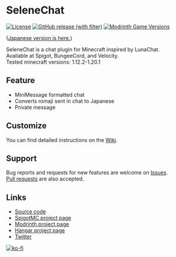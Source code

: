 # SeleneChat
[![License](https://img.shields.io/github/license/BlueSheep2804/SeleneChat)](https://github.com/BlueSheep2804/SeleneChat/blob/main/LICENSE)
[![GitHub release (with filter)](https://img.shields.io/github/v/release/BlueSheep2804/SeleneChat)](https://github.com/BlueSheep2804/SeleneChat/releases/latest)
[![Modrinth Game Versions](https://img.shields.io/modrinth/game-versions/gaVZKFel)](https://modrinth.com/plugin/selenechat/versions)

([Japanese version is here.](README_ja.md))

SeleneChat is a chat plugin for Minecraft inspired by LunaChat.  
Available at Spigot, BungeeCord, and Velocity.  
Tested minecraft versions: 1.12.2-1.20.1

## Feature
- MiniMessage formatted chat
- Converts romaji sent in chat to Japanese
- Private message

## Customize
You can find detailed instructions on the [Wiki](https://github.com/BlueSheep2804/SeleneChat/wiki).

## Support
Bug reports and requests for new features are welcome on [Issues](https://github.com/BlueSheep2804/SeleneChat/issues).  
[Pull requests](https://github.com/BlueSheep2804/SeleneChat/pulls) are also accepted.

## Links
- [Source code](https://github.com/BlueSheep2804/SeleneChat)
- [SpigotMC project page](https://www.spigotmc.org/resources/selenechat.111119/)
- [Modrinth project page](https://modrinth.com/plugin/selenechat)
- [Hangar project page](https://hangar.papermc.io/BlueSheep/SeleneChat)
- [Twitter](https://twitter.com/BlueSheep2804)

[![ko-fi](https://ko-fi.com/img/githubbutton_sm.svg)](https://ko-fi.com/I3I2F9ODT)